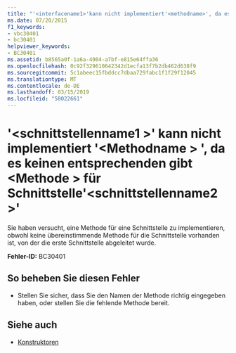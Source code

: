 ```yaml
---
title: "'<interfacename1>'kann nicht implementiert'<methodname>', da es keinen entsprechenden gibt <method> für Schnittstelle '<interfacename2>'"
ms.date: 07/20/2015
f1_keywords:
- vbc30401
- bc30401
helpviewer_keywords:
- BC30401
ms.assetid: b8565a0f-1a6a-4904-a7bf-e815e64ffa36
ms.openlocfilehash: 0c92f329610642342d1ecfa13f7b2db462d638f9
ms.sourcegitcommit: 5c1abeec15fbddcc7dbaa729fabc1f1f29f12045
ms.translationtype: MT
ms.contentlocale: de-DE
ms.lasthandoff: 03/15/2019
ms.locfileid: "58022661"
---
```

# <a name="interfacename1-cannot-implement-methodname-because-there-is-no-matching-method-on-interface-interfacename2"></a>'\<schnittstellenname1 >' kann nicht implementiert '\<Methodname > ', da es keinen entsprechenden gibt \<Methode > für Schnittstelle'\<schnittstellenname2 >'
Sie haben versucht, eine Methode für eine Schnittstelle zu implementieren, obwohl keine übereinstimmende Methode für die Schnittstelle vorhanden ist, von der die erste Schnittstelle abgeleitet wurde.  
  
 **Fehler-ID:** BC30401  
  
## <a name="to-correct-this-error"></a>So beheben Sie diesen Fehler  
  
-   Stellen Sie sicher, dass Sie den Namen der Methode richtig eingegeben haben, oder stellen Sie die fehlende Methode bereit.  
  
## <a name="see-also"></a>Siehe auch

- [Konstruktoren](~/docs/visual-basic/programming-guide/concepts/object-oriented-programming.md#constructors)
